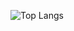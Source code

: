 ![Top Langs](https://github-readme-stats.vercel.app/api/top-langs/?username=tom974&hide_progress=true)
